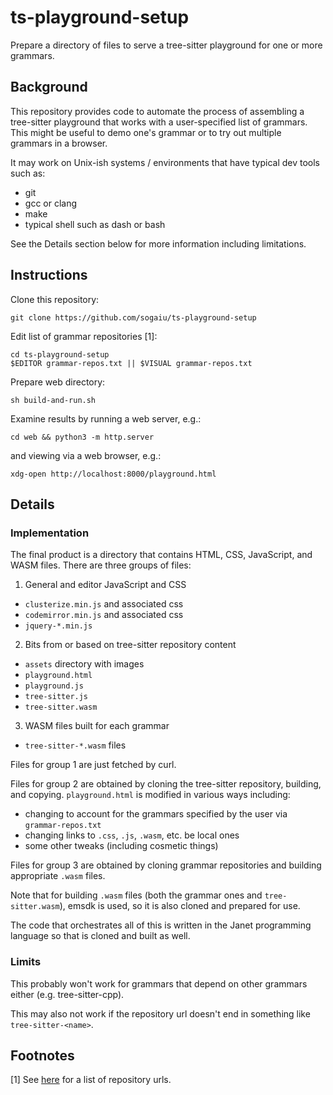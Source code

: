# ts-playground-setup

Prepare a directory of files to serve a tree-sitter playground
for one or more grammars.

## Background

This repository provides code to automate the process of assembling a
tree-sitter playground that works with a user-specified list of
grammars.  This might be useful to demo one's grammar or to try out
multiple grammars in a browser.

It may work on Unix-ish systems / environments that have typical dev
tools such as:

* git
* gcc or clang
* make
* typical shell such as dash or bash

See the Details section below for more information including
limitations.

## Instructions

Clone this repository:

```
git clone https://github.com/sogaiu/ts-playground-setup
```

Edit list of grammar repositories [1]:

```
cd ts-playground-setup
$EDITOR grammar-repos.txt || $VISUAL grammar-repos.txt
```

Prepare web directory:

```
sh build-and-run.sh
```

Examine results by running a web server, e.g.:

```
cd web && python3 -m http.server
```

and viewing via a web browser, e.g.:

```
xdg-open http://localhost:8000/playground.html
```

## Details

### Implementation

The final product is a directory that contains HTML, CSS, JavaScript,
and WASM files.  There are three groups of files:

1. General and editor JavaScript and CSS
  * `clusterize.min.js` and associated css
  * `codemirror.min.js` and associated css
  * `jquery-*.min.js`

2. Bits from or based on tree-sitter repository content
  * `assets` directory with images
  * `playground.html`
  * `playground.js`
  * `tree-sitter.js`
  * `tree-sitter.wasm`

3. WASM files built for each grammar
  * `tree-sitter-*.wasm` files

Files for group 1 are just fetched by curl.

Files for group 2 are obtained by cloning the tree-sitter repository,
building, and copying.  `playground.html` is modified in various ways
including:

* changing to account for the grammars specified by the user via
  `grammar-repos.txt`
* changing links to `.css`, `.js`, `.wasm`, etc. be local ones
* some other tweaks (including cosmetic things)

Files for group 3 are obtained by cloning grammar repositories and
building appropriate `.wasm` files.

Note that for building `.wasm` files (both the grammar ones and
`tree-sitter.wasm`), emsdk is used, so it is also cloned and prepared
for use.

The code that orchestrates all of this is written in the Janet
programming language so that is cloned and built as well.

### Limits

This probably won't work for grammars that depend on other grammars
either (e.g. tree-sitter-cpp).

This may also not work if the repository url doesn't end in something
like `tree-sitter-<name>`.

## Footnotes

[1] See
[here](https://github.com/sogaiu/ts-questions/blob/master/ts-grammar-repositories.txt)
for a list of repository urls.
